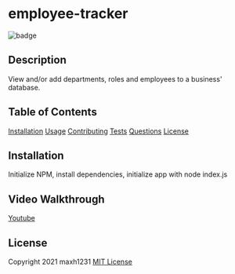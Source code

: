  # employee-tracker
  ![badge](https://img.shields.io/badge/license-MIT-blue)

  ## Description
  View and/or add departments, roles and employees to a business' database.

  ## Table of Contents
  [Installation](#Installation)
  [Usage](#Usage)
  [Contributing](#Contributing)
  [Tests](#Tests)
  [Questions](#Questions)
  [License](#License)

  ## Installation
  Initialize NPM, install dependencies, initialize app with node index.js

## Video Walkthrough
[Youtube](https://youtu.be/F5G3RstOkYQ)

## License
  
Copyright 2021 maxh1231
[MIT License](https://opensource.org/licenses/MIT)